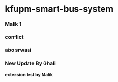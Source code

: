 # kfupm-smart-bus-system

### Malik 1

### conflict

### abo srwaal

### New Update By Ghali

#### extension test by Malik
